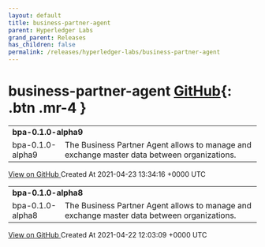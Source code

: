 ```yaml
---
layout: default
title: business-partner-agent
parent: Hyperledger Labs
grand_parent: Releases
has_children: false
permalink: /releases/hyperledger-labs/business-partner-agent
---
```


# business-partner-agent <span class="fs-3 right-align">[GitHub](https://github.com/hyperledger-labs/business-partner-agent){: .btn .mr-4 }</span>


<div>
    <table>
        <tr>
            <td colspan="2">
                <b>
                    bpa-0.1.0-alpha9
                </b>
            </td>
        </tr>
        <tr>
            <td>
<span class="chip">
bpa-0.1.0-alpha9
</span>
            </td>
            <td>
                The Business Partner Agent allows to manage and exchange master data between organizations.
            </td>
        </tr>
    </table>
<a href="https://github.com/hyperledger-labs/business-partner-agent/releases/tag/bpa-0.1.0-alpha9" class=".btn">
View on GitHub
</a>
    <span class="right-align">
        Created At 2021-04-23 13:34:16 +0000 UTC
    </span>
</div>

<div>
    <table>
        <tr>
            <td colspan="2">
                <b>
                    bpa-0.1.0-alpha8
                </b>
            </td>
        </tr>
        <tr>
            <td>
<span class="chip">
bpa-0.1.0-alpha8
</span>
            </td>
            <td>
                The Business Partner Agent allows to manage and exchange master data between organizations.
            </td>
        </tr>
    </table>
<a href="https://github.com/hyperledger-labs/business-partner-agent/releases/tag/bpa-0.1.0-alpha8" class=".btn">
View on GitHub
</a>
    <span class="right-align">
        Created At 2021-04-22 12:03:09 +0000 UTC
    </span>
</div>


